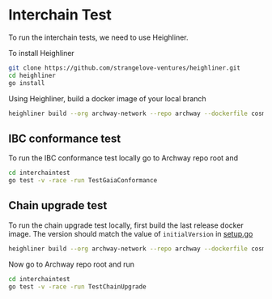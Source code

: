 # Interchain Test

To run the interchain tests, we need to use Heighliner.

To install Heighliner

```sh
git clone https://github.com/strangelove-ventures/heighliner.git
cd heighliner
go install
```

Using Heighliner, build a docker image of your local branch

```sh
heighliner build --org archway-network --repo archway --dockerfile cosmos --build-target "make build" --build-env "BUILD_TAGS=muslc" --binaries "build/archwayd" --git-ref <local_branch_name> --chain archway --tag local
```

## IBC conformance test

To run the IBC conformance test locally go to Archway repo root and
  
```sh
cd interchaintest
go test -v -race -run TestGaiaConformance
```

## Chain upgrade test

To run the chain upgrade test locally, first build the last release docker image. The version should match the value of `initialVersion` in [setup.go](./setup.go)

```sh
heighliner build --org archway-network --repo archway --dockerfile cosmos --build-target "make build" --build-env "BUILD_TAGS=muslc" --binaries "build/archwayd" --git-ref v3.0.0 --chain archway --tag local
```
   
Now go to Archway repo root and run
  
```sh
cd interchaintest
go test -v -race -run TestChainUpgrade
```